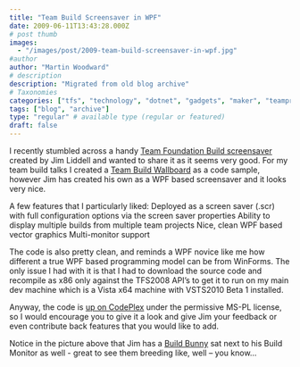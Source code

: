 ```yaml
---
title: "Team Build Screensaver in WPF"
date: 2009-06-11T13:43:28.000Z
# post thumb
images:
  - "/images/post/2009-team-build-screensaver-in-wpf.jpg"
#author
author: "Martin Woodward"
# description
description: "Migrated from old blog archive"
# Taxonomies
categories: ["tfs", "technology", "dotnet", "gadgets", "maker", "teamprise", "web", "programming"]
tags: ["blog", "archive"]
type: "regular" # available type (regular or featured)
draft: false
---
```

I recently stumbled across a handy [Team Foundation Build screensaver](http://teambuildscreensaver.codeplex.com/) created by Jim Liddell and wanted to share it as it seems very good.  For my team build talks I created a [Team Build Wallboard](http://code.msdn.microsoft.com/buildwallboard) as a code sample, however Jim has created his own as a WPF based screensaver and it looks very nice.  

A few features that I particularly liked:     Deployed as a screen saver (.scr) with full configuration options via the screen saver properties    Ability to display multiple builds from multiple team projects    Nice, clean WPF based vector graphics    Multi-monitor support   

The code is also pretty clean, and reminds a WPF novice like me how different a true WPF based programming model can be from WinForms.  The only issue I had with it is that I had to download the source code and recompile as x86 only against the TFS2008 API’s to get it to run on my main dev machine which is a Vista x64 machine with VSTS2010 Beta 1 installed.  

Anyway, the code is [up on CodePlex](http://teambuildscreensaver.codeplex.com/) under the permissive MS-PL license, so I would encourage you to give it a look and give Jim your feedback or even contribute back features that you would like to add.    

Notice in the picture above that Jim has a [Build Bunny](http://www.woodwardweb.com/gadgets/000434.html) sat next to his Build Monitor as well - great to see them breeding like, well – you know…